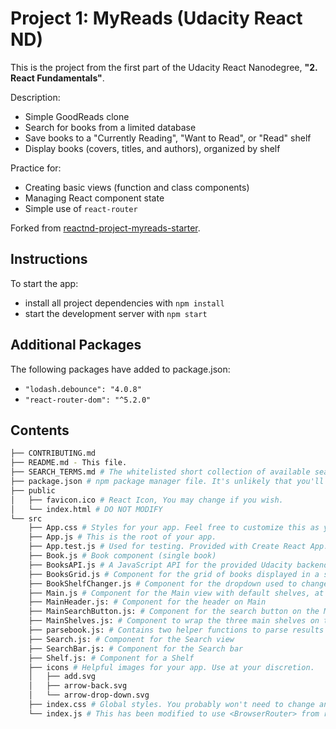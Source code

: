 # Project 1: MyReads (Udacity React ND)

This is the project from the first part of the Udacity React Nanodegree, **"2. React Fundamentals"**.

Description:
* Simple GoodReads clone
* Search for books from a limited database
* Save books to a "Currently Reading", "Want to Read", or "Read" shelf
* Display books (covers, titles, and authors), organized by shelf

Practice for:
* Creating basic views (function and class components)
* Managing React component state
* Simple use of `react-router`

Forked from [reactnd-project-myreads-starter](https://github.com/udacity/reactnd-project-myreads-starter).

## Instructions

To start the app:

* install all project dependencies with `npm install`
* start the development server with `npm start`

## Additional Packages

The following packages have added to package.json:

* `"lodash.debounce": "4.0.8"`
* `"react-router-dom": "^5.2.0"`

## Contents
```bash
├── CONTRIBUTING.md
├── README.md - This file.
├── SEARCH_TERMS.md # The whitelisted short collection of available search terms for you to use with your app.
├── package.json # npm package manager file. It's unlikely that you'll need to modify this.
├── public
│   ├── favicon.ico # React Icon, You may change if you wish.
│   └── index.html # DO NOT MODIFY
└── src
    ├── App.css # Styles for your app. Feel free to customize this as you desire.
    ├── App.js # This is the root of your app.
    ├── App.test.js # Used for testing. Provided with Create React App. Testing is encouraged, but not required.
    ├── Book.js # Book component (single book)
    ├── BooksAPI.js # A JavaScript API for the provided Udacity backend. Instructions for the methods are below.
    ├── BooksGrid.js # Component for the grid of books displayed in a shelf or on search page
    ├── BookShelfChanger.js # Component for the dropdown used to change a Book's shelf or add a Book from the search page
    ├── Main.js # Component for the Main view with default shelves, at app open
    ├── MainHeader.js: # Component for the header on Main
    ├── MainSearchButton.js: # Component for the search button on the Main view
    ├── MainShelves.js: # Component to wrap the three main shelves on the Main view
    ├── parsebook.js: # Contains two helper functions to parse results from BooksAPI.getAll() and BooksAPI.search()
    ├── Search.js: # Component for the Search view
    ├── SearchBar.js: # Component for the Search bar
    ├── Shelf.js: # Component for a Shelf
    ├── icons # Helpful images for your app. Use at your discretion.
    │   ├── add.svg
    │   ├── arrow-back.svg
    │   └── arrow-drop-down.svg
    ├── index.css # Global styles. You probably won't need to change anything here.
    └── index.js # This has been modified to use <BrowserRouter> from react-router-dom
```

